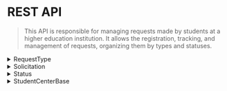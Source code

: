 # REST API 

> This API is responsible for managing requests made by students at a higher education institution. It allows the registration, tracking, and management of requests, organizing them by types and statuses.

<details>
  <summary>RequestType</summary>

## Get All RequestType

### Request

`GET /RequestType/GetAll/`

    [curl -i -H 'Accept: application/json' https://localhost:9999/api/v1/RequestType/GetAll'

### Response   
   
    Status: 200 OK
    []

## Get RequestType by id

### Request

`GET /RequestType/1`

    [curl -i -H 'Accept: application/json' https://localhost:9999/api/v1/RequestType/1'

### Response    
   
    Status: 200 OK         
    []

## Delete a RequestType

### Request

`DELETE /RequestType/0/`

    curl -i -H 'Accept: application/json' https://localhost:9999/api/v1/RequestType/0   

### Response

    Status: 200 OK  

## Create a new RequestType

### Request

`POST /RequestType/`

    curl -i -H 'Accept: application/json' https://localhost:9999/api/v1/RequestType
     {
       "description": "Description here..."
     }

### Response

    Status: 200 OK    

## Update a RequestType

### Request

`PUT /RequestType/`

    curl -i -H 'Accept: application/json' https://localhost:9999/api/v1/RequestType
     {
       "id" : 1,
       "description": "Description here..."
     }

### Response

    Status: 200 OK    
 
</details>

<details>
  <summary>Solicitation</summary>
</details>  

<details>
  <summary>Status</summary>
</details>  

<details>
  <summary>StudentCenterBase</summary>

  ## Get All StudentCenterBase

### Request

`GET /StudentCenterBase/`

    [curl -i -H 'Accept: application/json' https://localhost:9999/api/v1/StudentCenterBase'

### Response   
   
    Status: 200 OK
    []

## Delete a StudentCenterBase

### Request

`DELETE /StudentCenterBase/0/`

    curl -i -H 'Accept: application/json' https://localhost:9999/api/v1/StudentCenterBase/0   

### Response

    Status: 200 OK  

## Create a new StudentCenterBase

### Request

`POST /StudentCenterBase/`

    curl -i -H 'Accept: application/json' https://localhost:9999/api/v1/StudentCenterBase
     {
       "description": "Description here...",
       "page":"Description of page here..."
     }

### Response

    Status: 200 OK    

## Update a StudentCenterBase

### Request

`PUT /StudentCenterBase/`

    curl -i -H 'Accept: application/json' https://localhost:9999/api/v1/StudentCenterBase
     {
       "id" : 1,
       "description": "Description here...",
       "page":"Description of page here..."
     }

### Response

    Status: 200 OK   
    
</details>




